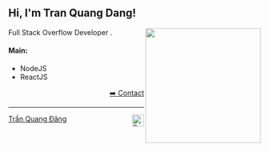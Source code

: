 <h2>Hi, I'm Tran Quang Dang!</h2>
<img align='right' src="https://media.giphy.com/media/836HiJc7pgzy8iNXCn/giphy.gif" width="230" />
<p>Full Stack Overflow Developer . </em>

<h4> Main: </h4>

  - NodeJS
  - ReactJS

<p align="right"><a href="https://www.facebook.com/tranquangdangg/">➡️ Contact</a></p>

-----
<a href="https://github.com/tranquangdang/tranquangdang/actions">
<!-- <img align="right" alt="Build README" src="https://github.com/RaoHai/RaoHai/workflows/yuque/badge.svg?branch=master" /> -->
  <img align="right" alt="Build README" img src="https://github.githubassets.com/images/mona-whisper.gif" height="24" /></h2>
</a>
<a  href="#">
Trần Quang Đăng
</a>
